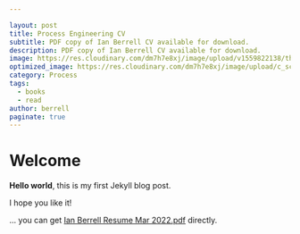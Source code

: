 ```yaml
---

layout: post
title: Process Engineering CV
subtitle: PDF copy of Ian Berrell CV available for download.
description: PDF copy of Ian Berrell CV available for download.
image: https://res.cloudinary.com/dm7h7e8xj/image/upload/v1559822138/theme9_v273a9.jpg
optimized_image: https://res.cloudinary.com/dm7h7e8xj/image/upload/c_scale,w_380/v1559822138/theme9_v273a9.jpg
category: Process
tags:
  - books
  - read
author: berrell
paginate: true
---
```

# Welcome

**Hello world**, this is my first Jekyll blog post.

I hope you like it!

... you can get [Ian Berrell Resume Mar 2022.pdf](/assets/Ian%20Berrell%20Resume%20Mar%202022.pdf) directly.


